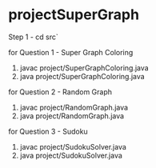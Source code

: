 # projectSuperGraph
Step 1 - 
cd src`

for Question 1 - Super Graph Coloring

1) javac project/SuperGraphColoring.java
2) java project/SuperGraphColoring.java

for Question 2 - Random Graph

1) javac project/RandomGraph.java
2) java project/RandomGraph.java

for Question 3 - Sudoku 

1) javac project/SudokuSolver.java
2) java project/SudokuSolver.java
